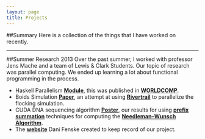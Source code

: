 ```yaml
---
layout: page
title: Projects
---
```


##Summary
Here is a collection of the things that I have worked on recently.

---
##Summer Research 2013
Over the past summer, I worked with professor Jens Mache and a team of Lewis & Clark Students. Our topic of research was parallel computing. We ended up learning a lot about functional programming in the process.
* Haskell Parallelism [**Module**](/haskell.pdf), this was published in [**WORLDCOMP**](http://www.world-academy-of-science.org/).
* Boids Simulation [**Paper**](/boids.pdf), an attempt at using [**Rivertrail**](https://github.com/RiverTrail/RiverTrail) to parallelize the flocking simulation.
* CUDA DNA sequencing algorithm [**Poster**](\cuda.pdf), our results for using [**prefix summation**](http://en.wikipedia.org/wiki/Prefix_sum) techniques for computing the [**Needleman–Wunsch Algorithm**](http://en.wikipedia.org/wiki/Needleman%E2%80%93Wunsch_algorithm).
* The [**website**]() Dani Fenske created to keep record of our project.